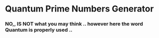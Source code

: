 # Quantum Prime Numbers Generator
### NO,, IS NOT what you may think .. however here the word Quantum is properly used .. 
